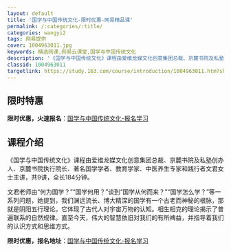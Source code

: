 ```yaml
---
layout: default
title: '国学与中国传统文化-限时优惠-网易精品课'
permalink: /:categories/:title/
categories: wangyi2
tags: 网易提供
cover: 1004963011.jpg
keywords: 精选网课,网易云课堂,国学与中国传统文化
description: '《国学与中国传统文化》课程由爱维龙媒文化创意集团总裁、京麓书院及私塾创办人、京麓书院执行院长、著名国学学者、教育学家、中'
classid: 1004963011
targetlink: https://study.163.com/course/introduction/1004963011.htm?share=1&shareId=1025206652&utm_campaign=share&utm_medium=iphoneShare&utm_source=&utm_u=1025206652
---
```


## 限时特惠

**限时优惠，火速报名**：[国学与中国传统文化-报名学习](https://study.163.com/course/introduction/1004963011.htm?share=1&shareId=1025206652&utm_campaign=share&utm_medium=iphoneShare&utm_source=&utm_u=1025206652)

## 课程介绍

《国学与中国传统文化》课程由爱维龙媒文化创意集团总裁、京麓书院及私塾创办人、京麓书院执行院长、著名国学学者、教育学家、中医养生专家和践行者文君女士主讲，共9讲，全长184分钟。

文君老师由“何为国学？”“国学何用？”谈到“国学从何而来？”“国学怎么学？”等一系列问题，她提到，我们渊远流长、博大精深的国学有一个古老而神秘的根脉，那就是阴阳五行理论。它体现了古代人对宇宙万物的认知。相生相克的理论揭示了普遍联系的自然规律。直至今天，伟大的智慧依旧对我们的有所裨益，并指导着我们的认识方式和思维方式。

**限时优惠，报名地址**：[国学与中国传统文化-报名学习](https://study.163.com/course/introduction/1004963011.htm?share=1&shareId=1025206652&utm_campaign=share&utm_medium=iphoneShare&utm_source=&utm_u=1025206652)

